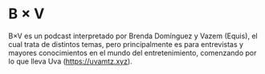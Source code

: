 # B × V
B×V es un podcast interpretado por Brenda Domínguez y Vazem (Equis), el cual trata de distintos temas, pero principalmente es para entrevistas y mayores conocimientos en el mundo del entretenimiento, comenzando por lo que lleva Uva (https://uvamtz.xyz). 

